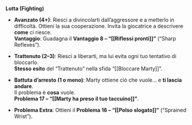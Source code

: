 **Lotta (Fighting)**

- **Avanzato (4+)**: Riesci a divincolarti dall’aggressore e a metterlo in difficoltà. Ottieni la sua cooperazione. Invita la giocatrice a descrivere **come** ci riesce.  
    **Vantaggio**: Guadagna il **Vantaggio 8 – “[[Riflessi pronti]]”** (“Sharp Reflexes”).
    
- **Trattenuto (2–3)**: Riesci a liberarti, ma lui evita ogni tuo tentativo di bloccarlo.  
    **Stesso esito** del “Trattenuto” nella sfida “[[Bloccare Marty]]”.
    
- **Battuta d’arresto (1 o meno)**: Marty ottiene ciò che vuole… e **ti lascia andare**.  
    Il problema è **cosa** vuole.  
    **Problema 17 – “[[Marty ha preso il tuo taccuino]]”**.
    
- **Problema Extra**: Ottieni il **Problema 16 – “[[Polso slogato]]”** (“Sprained Wrist”).